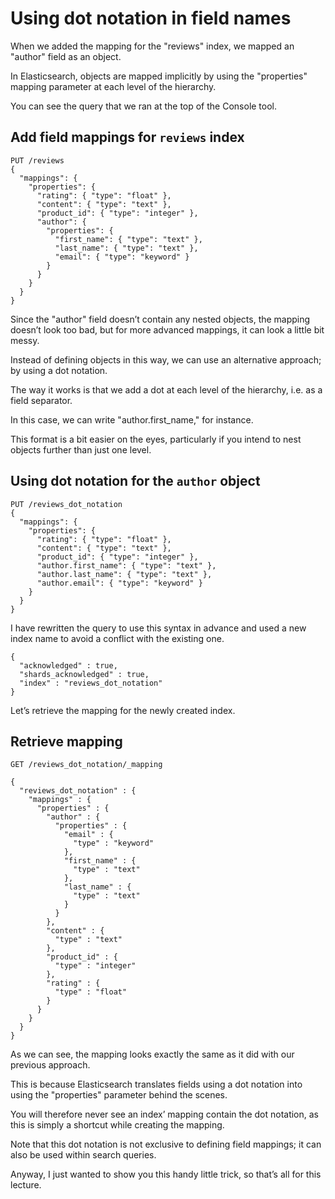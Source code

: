 # Using dot notation in field names

When we added the mapping for the "reviews" index, we mapped an "author" field as an object.

In Elasticsearch, objects are mapped implicitly by using the "properties" mapping parameter at each level of the hierarchy.

You can see the query that we ran at the top of the Console tool.

## Add field mappings for `reviews` index
```
PUT /reviews
{
  "mappings": {
    "properties": {
      "rating": { "type": "float" },
      "content": { "type": "text" },
      "product_id": { "type": "integer" },
      "author": {
        "properties": {
          "first_name": { "type": "text" },
          "last_name": { "type": "text" },
          "email": { "type": "keyword" }
        }
      }
    }
  }
}
```

Since the "author" field doesn’t contain any nested objects, the mapping doesn’t look too bad, but for more advanced mappings, it can look a little bit messy.

Instead of defining objects in this way, we can use an alternative approach; by using a dot notation.

The way it works is that we add a dot at each level of the hierarchy, i.e. as a field separator.

In this case, we can write "author.first_name," for instance.

This format is a bit easier on the eyes, particularly if you intend to nest objects further than just one level.

## Using dot notation for the `author` object
```
PUT /reviews_dot_notation
{
  "mappings": {
    "properties": {
      "rating": { "type": "float" },
      "content": { "type": "text" },
      "product_id": { "type": "integer" },
      "author.first_name": { "type": "text" },
      "author.last_name": { "type": "text" },
      "author.email": { "type": "keyword" }
    }
  }
}
```

I have rewritten the query to use this syntax in advance and used a new index name to avoid a conflict with the existing one.

```
{
  "acknowledged" : true,
  "shards_acknowledged" : true,
  "index" : "reviews_dot_notation"
}

```

Let’s retrieve the mapping for the newly created index.

## Retrieve mapping
```
GET /reviews_dot_notation/_mapping
```

```
{
  "reviews_dot_notation" : {
    "mappings" : {
      "properties" : {
        "author" : {
          "properties" : {
            "email" : {
              "type" : "keyword"
            },
            "first_name" : {
              "type" : "text"
            },
            "last_name" : {
              "type" : "text"
            }
          }
        },
        "content" : {
          "type" : "text"
        },
        "product_id" : {
          "type" : "integer"
        },
        "rating" : {
          "type" : "float"
        }
      }
    }
  }
}

```
As we can see, the mapping looks exactly the same as it did with our previous approach.

This is because Elasticsearch translates fields using a dot notation into using the "properties" parameter behind the scenes.

You will therefore never see an index’ mapping contain the dot notation, as this is simply a shortcut while creating the mapping.

Note that this dot notation is not exclusive to defining field mappings; it can also be used within search queries.

Anyway, I just wanted to show you this handy little trick, so that’s all for this lecture.

